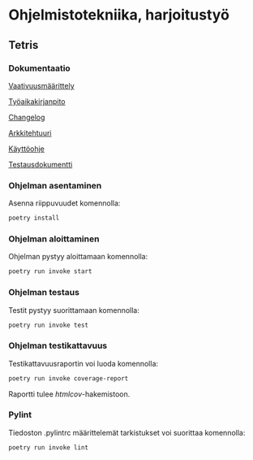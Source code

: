 # Ohjelmistotekniika, harjoitustyö

## Tetris

### Dokumentaatio ###
[Vaativuusmäärittely](https://github.com/HYTApio/ot-harjoitustyo/blob/master/dokumentaatio/vaatimusmaarittely.md)

[Työaikakirjanpito](https://github.com/HYTApio/ot-harjoitustyo/blob/master/dokumentaatio/tuntikirjanpito.md)

[Changelog](https://github.com/HYTApio/ot-harjoitustyo/blob/master/dokumentaatio/changelog.md)

[Arkkitehtuuri](https://github.com/HYTApio/ot-harjoitustyo/blob/master/dokumentaatio/arkkitehtuuri.md)

[Käyttöohje](https://github.com/HYTApio/ot-harjoitustyo/blob/master/dokumentaatio/kayttoohje.md)

[Testausdokumentti](https://github.com/HYTApio/ot-harjoitustyo/blob/master/dokumentaatio/testaus.md)



### Ohjelman asentaminen

Asenna riippuvuudet komennolla:

```bash
poetry install
```

### Ohjelman aloittaminen

Ohjelman pystyy aloittamaan komennolla:

```bash
poetry run invoke start
```

### Ohjelman testaus

Testit pystyy suorittamaan komennolla:

```bash
poetry run invoke test
```

### Ohjelman testikattavuus

Testikattavuusraportin voi luoda komennolla:

```bash
poetry run invoke coverage-report
```

Raportti tulee _htmlcov_-hakemistoon.

### Pylint

Tiedoston .pylintrc määrittelemät tarkistukset voi suorittaa komennolla:

```bash
poetry run invoke lint
```
